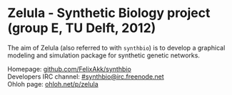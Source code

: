 # Zelula - Synthetic Biology project (group E, TU Delft, 2012)

The aim of Zelula (also referred to with `synthbio`) is to develop a graphical modeling and simulation package for synthetic genetic networks.

Homepage: [github.com/FelixAkk/synthbio](https://github.com/FelixAkk/synthbio/wiki) <br />
Developers IRC channel: [#synthbio@irc.freenode.net](irc://#synthbio@irc.freenode.net) <br />
Ohloh page: [ohloh.net/p/zelula](http://www.ohloh.net/p/zelula) <br />

